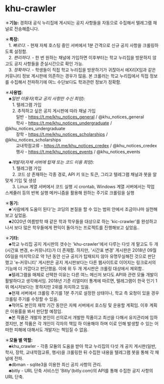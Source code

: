 # khu-crawler
＊<b>기능:</b> 경희대 공식 누리집에 게시되는 공지 사항들을 자동으로 수집해서 텔레그램 채널로 전송해줍니다.<br>

＊<b>특장:</b><br>
&nbsp;&nbsp;&nbsp;1. <i>빠르다.</i> - 현재 자체 호스팅 중인 서버에서 1분 간격으로 신규 공지 사항을 크롤링하도록 설정함.<br>
&nbsp;&nbsp;&nbsp;2. <i>편리하다.</i> - 한 번 원하는 채널에 가입하면 이후부터는 학교 누리집을 방문하지 않고도 공지 사항들을 준실시간으로 확인 가능.<br>
&nbsp;&nbsp;&nbsp;3. <i>정확하다.</i> - 학생들이 직접 학교 누리집을 방문하기가 귀찮아서 에X리X임과 같은 커뮤니티 정보 게시판에 의존하는 경우가 많음. 본 크롤러는 학교 누리집에서 직접 정보를 수집해서 전파하기에 여느 수단보다도 학과관련 정보가 정확함.<br>

＊<b>사용법:</b><br>
   &nbsp;&nbsp;&nbsp;♣<i>일반 이용자(학교 공지 사항만 수신 희망):</i><br>
      &nbsp;&nbsp;&nbsp;&nbsp;&nbsp;&nbsp;1. 텔레그램 가입<br>
      &nbsp;&nbsp;&nbsp;&nbsp;&nbsp;&nbsp;2. 추적하고 싶은 공지 게시판에 따라 채널 가입<br>
         &nbsp;&nbsp;&nbsp;&nbsp;&nbsp;&nbsp;&nbsp;&nbsp;&nbsp;일반 - https://t.me/khu_notices_general  /  @khu_notices_general<br>
         &nbsp;&nbsp;&nbsp;&nbsp;&nbsp;&nbsp;&nbsp;&nbsp;&nbsp;학사 - https://t.me/khu_notices_undergraduate  /  @khu_notices_undergraduate<br>
         &nbsp;&nbsp;&nbsp;&nbsp;&nbsp;&nbsp;&nbsp;&nbsp;&nbsp;장학 - https://t.me/khu_notices_scholarships  /  @khu_notices_scholarships<br>
         &nbsp;&nbsp;&nbsp;&nbsp;&nbsp;&nbsp;&nbsp;&nbsp;&nbsp;교내학점교류 - https://t.me/khu_notices_credex  / @khu_notices_credex<br>
         &nbsp;&nbsp;&nbsp;&nbsp;&nbsp;&nbsp;&nbsp;&nbsp;&nbsp;행사 - https://t.me/khu_notices_events  / @khu_notices_events<br>
     
   &nbsp;&nbsp;&nbsp;♣<i>개발자(자체 서버에 탑재 또는 코드 이용 희망):</i><br>
      &nbsp;&nbsp;&nbsp;&nbsp;&nbsp;&nbsp;1. 텔레그램 가입<br>
      &nbsp;&nbsp;&nbsp;&nbsp;&nbsp;&nbsp;2. 코드 상 존재하는 각종 경로, API 키 또는 토큰, 그리고 텔레그램 채널과 봇을 알맞게 기입 및 생성<br>
      &nbsp;&nbsp;&nbsp;&nbsp;&nbsp;&nbsp;3. Linux 계열 서버에서 코드 실행 시 crontab, Windows 계열 서버에서는 작업 스케쥴러 등의 반복 실행 메커니즘을 활용해 원하는 주기로 크롤링을 실행<br>

＊<b>동기:</b><br>
&nbsp;&nbsp;&nbsp;♣'사람에게 도움이 된다'는 코딩의 본질을 할 수 있는 범위 안에서 조금이나마 실천해보고 싶었음.<br>
&nbsp;&nbsp;&nbsp;♣2020년 여름방학 때 같은 학과 학우들을 대상으로 하는 'kic-crawler'를 완성하고 나서 보다 많은 학우들에게 편익이 돌아가는 프로젝트를 진행해보고 싶었음..<br>

＊<b>기타:</b><br>
&nbsp;&nbsp;&nbsp;♣학교 누리집 공지 게시판의 갯수는 'khu-crawler'에서 다루는 다섯 개 말고도 두 개(시간표 변경, e-커뮤니티)가 더 존재함. 하지만, '시간표 변경' 게시판은 2018년 09월 05일을 마지막으로 약 1년 동안 신규 공지가 탑재되지 않아 유명무실해진 것으로 판단했고 'e-커뮤니티' 게시판은 공지 게시판보다는 다른 웹사이트로 이어지는 링크로서의 기능에 더 가깝다고 판단했음. 이에 위 두 개 게시판은 크롤링 대상에서 제외함..<br>
&nbsp;&nbsp;&nbsp;♣텔레그램을 매체로 선택한 이유는 다른 여느 메신저 보다도 API와 관련 모듈 개발이 활발하다고 생각해서임. 2018년 기준 리얼미터 통계에 따르면, 텔레그램이 한국 인기 1위 메시저보다는 못하지만 2위를 차지하고 있음.<br>
&nbsp;&nbsp;&nbsp;♣현재 서버에서 크롤링 주기를 1분 주기로 설정한 상태이나, 학교 측 요청이 있을 경우 크롤링 주기를 수정할 수 있음.<br>
&nbsp;&nbsp;&nbsp;♣적어도 본인의 재학 기간 동안은 자체 서버에서 호스팅 및 운용할 계획임. 이후 계획은 이용률을 봐서 판단할 예정임.<br>
&nbsp;&nbsp;&nbsp;♣본 작품은 개발자 본인이 선의로서 개발한 작품이고 최선을 다해서 유지관리에 임하겠지만, 본 작품은 각 개인이 각자의 책임 하 이용해야 하며 이로 인해 발생할 수 있는 어떠한 피해에 대해서도 개발자는 책임질 수 없음.<br>


＊<b>모듈 별 역할:</b><br>
   &nbsp;&nbsp;&nbsp;♣khu_crawler - 각종 모듈의 도움을 받아 학교 누리집의 다섯 개 공지 게시판(일반, 학사, 장학, 교내학점교류, 행사)을 크롤링한 뒤 수집한 내용을 텔레그램 봇을 통해 각 채널에 전파.<br>
   &nbsp;&nbsp;&nbsp;♣dbman - sqlite3을 이용한 최신 공지 사항의 관리.<br>
   &nbsp;&nbsp;&nbsp;♣bitly - URL 단축 서비스인 'Bitly'(bitly.com)의 API를 통해 수집한 공지 사항의 URL 단축.<br>
